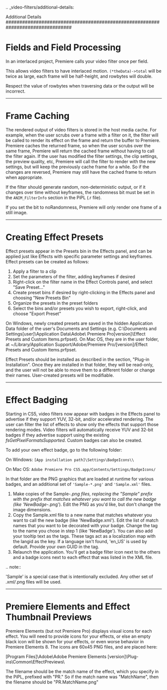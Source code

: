 .. _video-filters/additional-details:

Additional Details
################################################################################

Fields and Field Processing
================================================================================

In an interlaced project, Premiere calls your video filter once per field.

This allows video filters to have interlaced motion. ``(*theData)->total`` will be twice as large, each frame will be half-height, and rowbytes will double.

Respect the value of rowbytes when traversing data or the output will be incorrect.

----

Frame Caching
================================================================================

The rendered output of video filters is stored in the host media cache. For example, when the user scrubs over a frame with a filter on it, the filter will be called to render its effect on the frame and return the buffer to Premiere. Premiere caches the returned frame, so when the user scrubs over the same frame, Premiere will return the cached frame without having to call the filter again. If the user has modified the filter settings, the clip settings, the preview quality, etc, Premiere will call the filter to render with the new settings, but will keep the previously cache frame for a while. So if the changes are reversed, Premiere may still have the cached frame to return when appropriate.

If the filter should generate random, non-deterministic output, or if it changes over time without keyframes, the randomness bit must be set in the ``ANIM_FilterInfo`` section in the PiPL (.r file).

If you set the bit to noRandomness, Premiere will only render one frame of a still image.

----

Creating Effect Presets
================================================================================

Effect presets appear in the Presets bin in the Effects panel, and can be applied just like Effects with specific parameter settings and keyframes. Effect presets can be created as follows:

1) Apply a filter to a clip
2) Set the parameters of the filter, adding keyframes if desired
3) Right-click on the filter name in the Effect Controls panel, and select "Save Preset..."
4) Create preset bins if desired by right-clicking in the Effects panel and choosing "New Presets Bin"
5) Organize the presets in the preset folders
6) Select the bins and/or presets you wish to export, right-click, and choose "Export Preset"

On Windows, newly created presets are saved in the hidden Application Data folder of the user's Documents and Settings (e.g. C:\Documents and Settings\[user]\Application Data\Adobe\\ Premiere Pro\[version]\Effect Presets and Custom Items.prfpset). On Mac OS, they are in the user folder, at ~/Library/Application Support/Adobe/Premiere Pro/[version]/Effect Presets and Custom Items.prfpset.

Effect Presets should be installed as described in the section, "Plug-in Installation". Once they are installed in that folder, they will be read-only, and the user will not be able to move them to a different folder or change their names. User-created presets will be modifiable.

----

Effect Badging
================================================================================

Starting in CS5, video filters now appear with badges in the Effects panel to advertise if they support YUV, 32-bit, and/or accelerated rendering. The user can filter the list of effects to show only the effects that support those rendering modes. Video filters will automatically receive YUV and 32-bit badges if they advertise support using the existing *fsGetPixelFormatsSupported*. Custom badges can also be created.

To add your own effect badge, go to the following folder:

On Windows: ``[App installation path]\Settings\BadgeIcons\\``

On Mac OS: ``Adobe Premiere Pro CS5.app/Contents/Settings/BadgeIcons/``

In that folder are the PNG graphics that are loaded at runtime for various badges, and an additional set of ``'Sample-*.png'`` and ``'Sample.xml'`` files.

1) Make copies of the Sample-*.png files, replacing the "Sample" prefix with the prefix that matches whatever you want to call the new badge (like 'NewBadge-*.png'). Edit the PNG as you'd like, but don't change the image dimensions.
2) Copy the Sample.xml file to a new name that matches whatever you want to call the new badge (like 'NewBadge.xml'). Edit the list of match names that you want to be decorated with your badge. Change the <Name> tag to the name you chose in step 1 (like 'NewBadge'). You can also add your tooltip text as the <DescriptionItem> tags. These tags act as a localization map with the langid as the key. If a language isn't found, 'en_US' is used by default. Provide your own GUID in the <Guid> tag.
3) Relaunch the application. You'll get a badge filter icon next to the others and a badge icons next to each effect that was listed in the XML file.

.. note::

  'Sample' is a special case that is intentionally excluded. Any other set of *.xml/*.png files will be used.

----

Premiere Elements and Effect Thumbnail Previews
================================================================================

Premiere Elements (but not Premiere Pro) displays visual icons for each effect. You will need to provide icons for your effects, or else an empty black icon will be shown for your effects, or even worse behavior in Premiere Elements 8. The icons are 60x45 PNG files, and are placed here:

[Program Files]\Adobe\Adobe Premiere Elements [version]\Plug-ins\Common\EffectPreviews\\

The filename should be the match name of the effect, which you specify in the PiPL, prefixed with "PR." So if the match name was "MatchName", then the filename should be "PR.MatchName.png"
